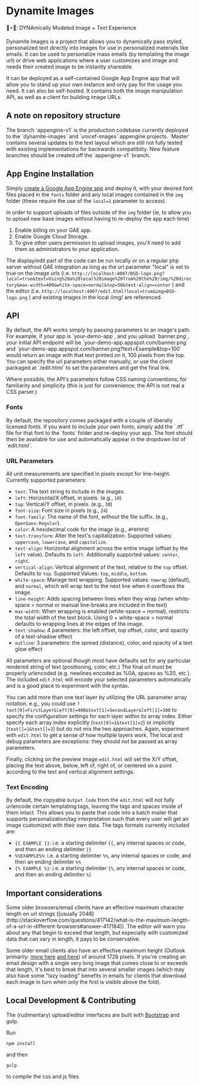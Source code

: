 # Dynamite Images
🎨⚡📝: DYNAmically Modeled Image + Text Experience

Dynamite Images is a project that allows you to dynamically pass styled, personalized text directly into images for use in personalized materials like emails. It can be used to personalize mass emails (by templating the image url) or drive web applications where a user customizes and image and needs their created image to be instantly shareable.

It can be deployed as a self-contained Google App Engine app that will allow you to stand up your own instance and only pay for the usage you need. It can also be self-hosted. It contains both the image manipulation API, as well as a client for building image URLs.

<h2>A note on repository structure </h2>
The branch `appengine-v1` is the production codebase currently deployed to the `dynamite-images` and `unicef-images` appengine projects.  `Master` contains several updates to the text layout which are still not fully tested with existing implementations for backwards compatiblity.  New feature branches should be created off the `appengine-v1` branch.


<h2>App Engine Installation</h2>

Simply [create a Google App Engine app](https://github.com/bluestatedigital/dynamite-images/wiki/Install) and deploy it, with your desired font files placed in the `fonts` folder and any local images contained in the `img` folder (these require the use of the `local=1` parameter to access).

In order to support uploads of files outside of the `img` folder (ie, to allow you to upload new base images without having to re-deploy the app each time)

1. Enable billing on your GAE app.
2. Enable Google Cloud Storage.
3. To give other users permission to upload images, you'll need to add them as administrators to your application.

The display/edit part of the code can be run locally or on a regular php server without GAE integration as long as the url parameter "local" is set to true on the image urls (i.e. `http://localhost:4007/BSD-logo.png?local=true&text=Using%20a%20local%20image%20from%20the%20/img/%20directory&max-width=400&white-space=normal&top=50&text-align=center` ) and the editor (i.e. `http://localhost:4007/edit.html?local=true&img=BSD-logo.png` ) and existing images in the local /img/ are referenced.

<h2>API</h2>
By default, the API works simply by passing parameters to an image's path. For example, if your app is `your-demo-app`, and you upload `banner.png`, your initial API endpoint will be `your-demo-app.appspot.com/banner.png` and `your-demo-app.appspot.com/banner.png?text=Example&top=100` would return an image with that text printed on it, 100 pixels from the top. You can specify the url parameters either manually, or use the client packaged at `/edit.html` to set the parameters and get the final link.

Where possible, the API's parameters follow CSS naming conventions, for familiarity and simplicity (this is just for convenience; the API is not real a CSS parser.)

<h3>Fonts</h3>
By default, the repository comes packaged with a couple of liberally licensed fonts. If you want to include your own fonts, simply add the `.ttf` file for that font to the `fonts` folder and re-deploy your app.  The font should then be available for use and automatically appear in the dropdown list of `edit.html`.

<h3>URL Parameters</h3>

All unit measurements are specified in pixels except for line-height. Currently supported parameters:

- `text`: The text string to include in the images.
- `left`: Horizontal/X offset, in pixels. (e.g., `10`)
- `top`: Vertical/Y offset, in pixels. (e.g., `30`)
- `font-size`: Font size in pixels (e.g., `24`)
- `font-family`: The name of the font, without the file suffix. (e.g., `OpenSans-Regular`).
- `color`: A hexidecimal code for the image (e.g., `#F0F0F0`)
- `text-transform`: Alter the text's capitalization. Supported values: `uppercase`, `lowercase`, and `capitalize`.
- `text-align`: Horizontal alignment across the entire image (offset by the `left` value). Defaults to `left`. Additionally supported values: `center`, `right`.
- `vertical-align`: Vertical alignment of the text, relative to the `top` offset. Defaults to `top`. Supported Values: `top`, `middle`, `bottom`.
- `white-space`: Manage text wrapping. Supported values: `nowrap` (default), and `normal`, which will wrap text to the next line when it overflows the image.
- `line-height`: Adds spacing between lines when they wrap (when white-space = normal or manual line-breaks are included in the text)
- `max-width`: When wrapping is enabled (white-space = normal), restricts the total width of the text block. Using 0 + white-space = normal defaults to wrapping lines at the edges of the image.
- `text-shadow`: 4 parameters: the left offset, top offset, color, and opacity of a text-shadow effect
- `outline`: 3 parameters: the spread (distance), color, and opacity of a text glow effect

All parameters are optional though most have defaults set for any particular rendered string of text (positioning, color, etc.) The final url must be properly urlencoded (e.g. newlines encoded as %0A, spaces as %20, etc.).  The included `edit.html` will encode your selected parameters automatically and is a good place to experiment with the syntax.

You can add more than one text layer by utilizing the URL parameter array notation. e.g., you could use `?text[0]=FirstLayer&left[0]=400&text[1]=SecondLayer&left[1]=300` to specify the configuration settings for each layer within its array index.  Either specify each array index explicitly (`text[0]=1&text[1]=2`) or implicitly (`text[]=1&text[]=2`) but do not mix the two approaches.  Again, experiment with `edit.html` to get a sense of how multiple layers work.  The local and debug parameters are exceptions: they should not be passed as array parameters.

Finally, clicking on the preview image `edit.html` will set the X/Y offset, placing the text above, below, left of, right of, or centered on a point according to the text and vertical alignment settings.

<h3>Text Encoding</h3>

By default, the copyable `Output Code` from the `edit.html` will not fully urlencode certain templating tags, leaving the tags and spaces inside of them intact.  This allows you to paste that code into a batch mailer that supports personalization/tag interpretation such that every user will get an image customized with their own data. The tags formats currently included are:
- `{{ EXAMPLE }}`: i.e. a starting delimiter `{{`, any internal spaces or code, and then an ending delimiter `}}`
- `%%EXAMPLE%%`: i.e. a starting delimiter `%%`, any internal spaces or code, and then an ending delimiter `%%`
- `{% EXAMPLE %}`: i.e. a starting delimiter `{%`, any internal spaces or code, and then an ending delimiter `%}`

<h2>Important considerations</h2>
Some older browsers/email clients have an effective maximum character length on url strings ([usually 2048](http://stackoverflow.com/questions/417142/what-is-the-maximum-length-of-a-url-in-different-browsers#answer-417184)).  The editor will warn you about any that begin to exceed that length, but especially with customized data that can vary in length, it pays to be conservative.

Some older email clients also have an effective maximum height (Outlook primarily: [more here](https://www.campaignmonitor.com/blog/post/3103/maximum-height-for-images-in-email-outlook/) [and here](http://stackoverflow.com/questions/2419388/need-workaround-for-outlook-2007-html-email-rendering-bug-horizontal-gaps/5662156#5662156)) of around 1728 pixels. If you're creating an email design with a single very long image that comes close to or exceeds that length, it's best to break that into several smaller images (which may also have some "lazy loading" benefits in emails for clients that download each image in turn when only the first is visible above the fold).

<h2>Local Development & Contributing</h2>

The (rudimentary) upload/editor interfaces are built with [Bootstrap](http://getbootstrap.com/) and gulp.

Run
```
npm install
```
and then
```
gulp
```
to compile the css and js files.
